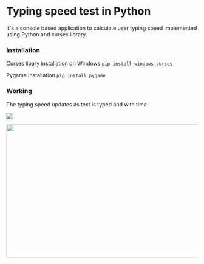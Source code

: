 # Typing speed test in Python
It's a console based application to calculate user typing speed implemented using Python and curses library.

<h3>Installation</h3>

Curses libary installation on Windows
```pip install windows-curses```


Pygame installation
```pip install pygame```

<h3>Working </h3>
The typing speed updates as text is typed and with time.

![](https://github.com/SiriNamala/TypingTest/blob/main/typingtestgif.gif) 

<img src="https://github.com/SiriNamala/TypingTest/blob/main/sstypetest.jpeg" height="350" width ="700">

